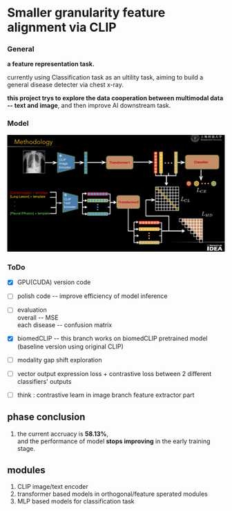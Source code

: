 # Smaller granularity feature alignment via CLIP

### General 
**a feature representation task.**

currently using Classification task as an ultility task, aiming to build a general disease detecter via chest x-ray.

**this project trys to explore the data cooperation between multimodal data -- text and image**, and then improve AI downstream task.

### Model  
<img src=".\imgs\structure.png" style="zoom:50%;"></img>

### ToDo
- [x] GPU(CUDA) version code 
- [ ] polish code -- improve efficiency of model inference

- [ ] evaluation  
  overall -- MSE     
  each disease -- confusion matrix

- [x] biomedCLIP -- this branch works on biomedCLIP pretrained model (baseline version using original CLIP)

- [ ] modality gap shift exploration
  
- [ ] vector output expression loss + contrastive loss between 2 different classifiers' outputs

- [ ] think : contrastive learn in image branch feature extractor part


## phase conclusion 
1. the current accruacy is **58.13%**,   
   and the performance of model **stops improving** in the early training stage. 


## modules
1. CLIP image/text encoder
2. transformer based models in orthogonal/feature sperated modules
3. MLP based models for classification task 
